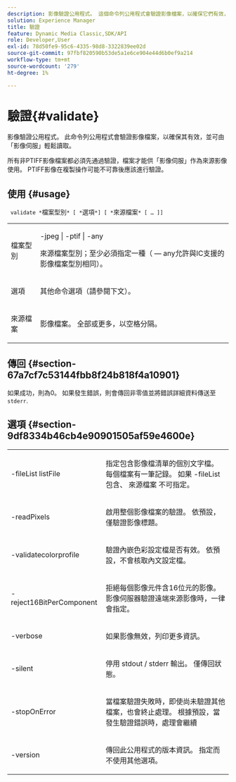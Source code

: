 ```yaml
---
description: 影像驗證公用程式。 這個命令列公用程式會驗證影像檔案，以確保它們有效，且「影像伺服」可以輕鬆讀取它們。
solution: Experience Manager
title: 驗證
feature: Dynamic Media Classic,SDK/API
role: Developer,User
exl-id: 78d50fe9-95c6-4335-98d8-3322839ee02d
source-git-commit: 97fbf820590b53de5a1e6ce904e44d6b0ef9a214
workflow-type: tm+mt
source-wordcount: '279'
ht-degree: 1%

---
```


# 驗證{#validate}

影像驗證公用程式。 此命令列公用程式會驗證影像檔案，以確保其有效，並可由「影像伺服」輕鬆讀取。

所有非PTIFF影像檔案都必須先通過驗證，檔案才能供「影像伺服」作為來源影像使用。 PTIFF影像在複製操作可能不可靠後應該進行驗證。

## 使用 {#usage}

` validate *`檔案型別`* [ *`選項`*] [ *`來源檔案`* [ … ]]`

<table id="simpletable_D2C6B20E1007433AB4184A73046A44F0"> 
 <tr class="strow"> 
  <td class="stentry"> <p> <span class="codeph"> <span class="varname"> 檔案型別 </span> </span> </p> </td> 
  <td class="stentry"> <p> <span class="codeph"> -jpeg | -ptif | -any </span> </p> <p>來源檔案型別；至少必須指定一種（ — any允許與IC支援的影像檔案型別相同）。 </p> </td> 
 </tr> 
 <tr class="strow"> 
  <td class="stentry"> <p> <span class="codeph"> <span class="varname"> 選項 </span> </span> </p> </td> 
  <td class="stentry"> <p>其他命令選項（請參閱下文）。 </p> </td> 
 </tr> 
 <tr class="strow"> 
  <td class="stentry"> <p> <span class="codeph"> <span class="varname"> 來源檔案 </span> </span> </p> </td> 
  <td class="stentry"> <p> 影像檔案。 全部或更多，以空格分隔。 </p> </td> 
 </tr> 
</table>

## 傳回 {#section-67a7cf7c53144fbb8f24b818f4a10901}

如果成功，則為0。 如果發生錯誤，則會傳回非零值並將錯誤詳細資料傳送至 `stderr`.

## 選項 {#section-9df8334b46cb4e90901505af59e4600e}

<table id="simpletable_004B1A29BDFD40A9B89E4CBD23119B3F"> 
 <tr class="strow"> 
  <td class="stentry"> <p> <span class="codeph"> -fileList <span class="varname"> listFile </span> </span> </p> </td> 
  <td class="stentry"> <p>指定包含影像檔清單的個別文字檔。 每個檔案有一筆記錄。 如果 <span class="codeph"> -fileList </span> 包含、 <span class="varname"> 來源檔案 </span> 不可指定。 </p> </td> 
 </tr> 
 <tr class="strow"> 
  <td class="stentry"> <p> <span class="codeph"> -readPixels </span> </p> </td> 
  <td class="stentry"> <p>啟用整個影像檔案的驗證。 依預設，僅驗證影像標題。 </p> </td> 
 </tr> 
 <tr class="strow"> 
  <td class="stentry"> <p> <span class="codeph"> -validatecolorprofile </span> </p> </td> 
  <td class="stentry"> <p>驗證內嵌色彩設定檔是否有效。 依預設，不會核取內文設定檔。 </p> </td> 
 </tr> 
 <tr class="strow"> 
  <td class="stentry"> <p> <span class="codeph"> -reject16BitPerComponent </span> </p> </td> 
  <td class="stentry"> <p> 拒絕每個影像元件含16位元的影像。 影像伺服器驗證遠端來源影像時，一律會指定。 </p> </td> 
 </tr> 
 <tr class="strow"> 
  <td class="stentry"> <p> <span class="codeph"> -verbose </span> </p> </td> 
  <td class="stentry"> <p> 如果影像無效，列印更多資訊。 </p> </td> 
 </tr> 
 <tr class="strow"> 
  <td class="stentry"> <p> <span class="codeph"> -silent </span> </p> </td> 
  <td class="stentry"> <p>停用 <span class="codeph"> stdout </span>/ <span class="codeph"> stderr </span> 輸出。 僅傳回狀態。 </p> </td> 
 </tr> 
 <tr class="strow"> 
  <td class="stentry"> <p> <span class="codeph"> -stopOnError </span> </p> </td> 
  <td class="stentry"> <p>當檔案驗證失敗時，即使尚未驗證其他檔案，也會終止處理。 根據預設，當發生驗證錯誤時，處理會繼續 </p> </td> 
 </tr> 
 <tr class="strow"> 
  <td class="stentry"> <p> <span class="codeph"> -version </span> </p> </td> 
  <td class="stentry"> <p>傳回此公用程式的版本資訊。 指定而不使用其他選項。 </p> </td> 
 </tr> 
</table>
